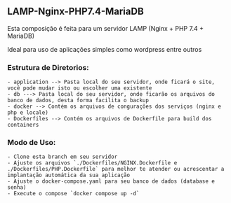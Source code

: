 ## LAMP-Nginx-PHP7.4-MariaDB

  Esta composição é feita para um servidor LAMP (Nginx + PHP 7.4 + MariaDB)
  
  Ideal para uso de aplicações simples como wordpress entre outros

  ### Estrutura de Diretorios:
	- application --> Pasta local do seu servidor, onde ficará o site, você pode mudar isto ou escolher uma existente
	- db ---> Pasta local do seu servidor, onde ficarão os arquivos do banco de dados, desta forma facilita o backup
	- docker --> Contém os arquivos de congurações dos serviços (nginx e php e locale)
	- Dockerfiles --> Contém os arquivos de Dockerfile para build dos containers
  
  ### Modo de Uso:
   	- Clone esta branch em seu servidor
	- Ajuste os arquivos `./Dockerfiles/NGINX.Dockerfile e ./Dockerfiles/PHP.Dockerfile` para melhor te atender ou acrescentar a implantação automática da sua aplicação
	- Ajuste o docker-compose.yaml para seu banco de dados (database e senha)
	- Execute o compose `docker compose up -d`
